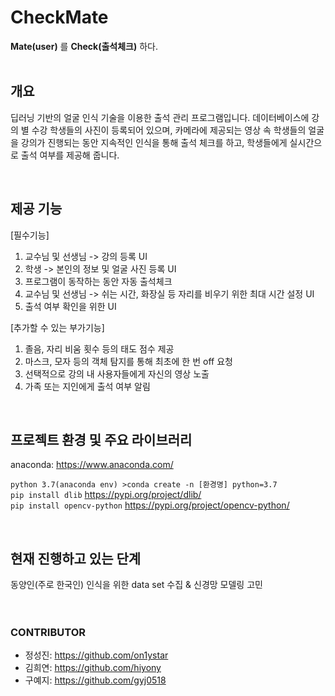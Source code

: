 # CheckMate
**Mate(user)** 를
**Check(출석체크)** 하다.  
<br>  

## 개요
 딥러닝 기반의 얼굴 인식 기술을 이용한 출석 관리 프로그램입니다. 데이터베이스에 강의 별 수강 학생들의 사진이 등록되어 있으며, 카메라에 제공되는 영상 속 학생들의 얼굴을 강의가 진행되는 동안 지속적인 인식을 통해 출석 체크를 하고, 학생들에게 실시간으로 출석 여부를 제공해 줍니다. 

<br>

## 제공 기능
[필수기능]
1.	교수님 및 선생님 -> 강의 등록 UI
2.	학생 -> 본인의 정보 및 얼굴 사진 등록 UI
3.	프로그램이 동작하는 동안 자동 출석체크
4.	교수님 및 선생님 -> 쉬는 시간, 화장실 등 자리를 비우기 위한 최대 시간 설정 UI
5.	출석 여부 확인을 위한 UI  

[추가할 수 있는 부가기능]
1.	졸음, 자리 비움 횟수 등의 태도 점수 제공
2.	마스크, 모자 등의 객체 탐지를 통해 최초에 한 번 off 요청
3.	선택적으로 강의 내 사용자들에게 자신의 영상 노출
4. 가족 또는 지인에게 출석 여부 알림  

<br>

## 프로젝트 환경 및 주요 라이브러리
anaconda: <https://www.anaconda.com/>  

```python 3.7(anaconda env) >conda create -n [환경명] python=3.7```  
```pip install dlib``` <https://pypi.org/project/dlib/>  
```pip install opencv-python``` <https://pypi.org/project/opencv-python/>

<br>

## 현재 진행하고 있는 단계
동양인(주로 한국인) 인식을 위한 data set 수집 & 신경망 모델링 고민
<br>
<br>
<br>
  
### CONTRIBUTOR
* 정성진: <https://github.com/on1ystar>
* 김희연: <https://github.com/hiyony>
* 구예지: <https://github.com/gyj0518>
